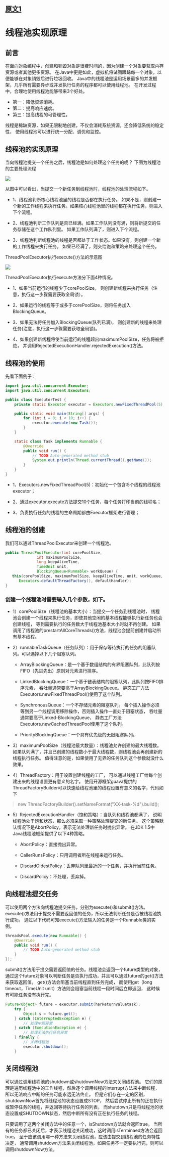 

## [原文1](https://blog.csdn.net/itmyhome1990/article/details/78259949)

# 线程池实现原理

## 前言
在面向对象编程中，创建和销毁对象是很费时间的，因为创建一个对象要获取内存资源或者其他更多资源。
在Java中更是如此，虚拟机将试图跟踪每一个对象，以便能够在对象销毁后进行垃圾回收。
Java中的线程池是运用场景最多的并发框架，几乎所有需要异步或并发执行任务的程序都可以使用线程池。
在开发过程中，合理地使用线程池能够带来3个好处。

- 第一：降低资源消耗。
- 第二：提高响应速度。
- 第三：提高线程的可管理性。

线程是稀缺资源，如果无限制地创建，不仅会消耗系统资源，还会降低系统的稳定性，
使用线程池可以进行统一分配、调优和监控。

## 线程池的实现原理
当向线程池提交一个任务之后，线程池是如何处理这个任务的呢？
下图为线程池的主要处理流程

![](../images/jdk/concurrent/thread-pool.png)


从图中可以看出，当提交一个新任务到线程池时，线程池的处理流程如下。

- 1、线程池判断核心线程池里的线程是否都在执行任务。
如果不是，则创建一个新的工作线程来执行任务。如果核心线程池里的线程都在执行任务，则进入下个流程。

- 2、线程池判断工作队列是否已经满。如果工作队列没有满，则将新提交的任务存储在这个工作队列里。
如果工作队列满了，则进入下个流程。

- 3、线程池判断线程池的线程是否都处于工作状态。如果没有，则创建一个新的工作线程来执行任务。
如果已经满了，则交给饱和策略来处理这个任务。

ThreadPoolExecutor执行execute()方法的示意图

![](../images/jdk/concurrent/ThreadPoolExecutor.png)


ThreadPoolExecutor执行execute方法分下面4种情况。

- 1、如果当前运行的线程少于corePoolSize，
则创建新线程来执行任务（注意，执行这一步骤需要获取全局锁）。

- 2、如果运行的线程等于或多于corePoolSize，则将任务加入BlockingQueue。

- 3、如果无法将任务加入BlockingQueue(队列已满)，
则创建新的线程来处理任务(注意，执行这一步骤需要获取全局锁)。

- 4、如果创建新线程将使当前运行的线程超出maximumPoolSize，任务将被拒绝，
并调用RejectedExecutionHandler.rejectedExecution()方法。

## 线程池的使用

先看下面例子：

```java
import java.util.concurrent.Executor;
import java.util.concurrent.Executors;

public class ExecutorTest {
    private static Executor executor = Executors.newFixedThreadPool(5);

    public static void main(String[] args) {
        for (int i = 0; i < 10; i++) {
            executor.execute(new Task());
        }
    }

    static class Task implements Runnable {
        @Override
        public void run() {
            // TODO Auto-generated method stub
            System.out.println(Thread.currentThread().getName());
        }
    }
}
```
- 1、Executors.newFixedThreadPool(5)：初始化一个包含:5个线程的线程池executor；

- 2、通过executor.execute方法提交10个任务，每个任务打印当前的线程名；

- 3、负责执行任务的线程的生命周期都由Executor框架进行管理；


## 线程池的创建

我们可以通过ThreadPoolExecutor来创建一个线程池。

```java
public ThreadPoolExecutor(int corePoolSize,
              int maximumPoolSize,
              long keepAliveTime,
              TimeUnit unit,
              BlockingQueue<Runnable> workQueue) {
   this(corePoolSize, maximumPoolSize, keepAliveTime, unit, workQueue,
      Executors.defaultThreadFactory(), defaultHandler);
}
```


### 创建一个线程池时需要输入几个参数，如下。

- 1）corePoolSize（线程池的基本大小）：当提交一个任务到线程池时，
线程池会创建一个线程来执行任务，即使其他空闲的基本线程能够执行新任务也会创建线程，
等到需要执行的任务数大于线程池基本大小时就不再创建。
如果调用了线程池的prestartAllCoreThreads()方法，线程池会提前创建并启动所有基本线程。

- 2）runnableTaskQueue（任务队列）：用于保存等待执行的任务的阻塞队列。可以选择以下几个阻塞队列。 

  - ArrayBlockingQueue：是一个基于数组结构的有界阻塞队列，此队列按FIFO（先进先出）原则对元素进行排序。

  - LinkedBlockingQueue：一个基于链表结构的阻塞队列，此队列按FIFO排序元素，
  吞吐量通常要高于ArrayBlockingQueue。
  静态工厂方法Executors.newFixedThreadPool()使用了这个队列。

  - SynchronousQueue：一个不存储元素的阻塞队列。
  每个插入操作必须等到另一个线程调用移除操作，否则插入操作一直处于阻塞状态，
  吞吐量通常要高于Linked-BlockingQueue，
  静态工厂方法Executors.newCachedThreadPool使用了这个队列。

  - PriorityBlockingQueue：一个具有优先级的无限阻塞队列。
  
- 3）maximumPoolSize（线程池最大数量）：线程池允许创建的最大线程数。
如果队列满了，并且已创建的线程数小于最大线程数，则线程池会再创建新的线程执行任务。
值得注意的是，如果使用了无界的任务队列这个参数就没什么效果。

- 4）ThreadFactory：用于设置创建线程的工厂，
可以通过线程工厂给每个创建出来的线程设置更有意义的名字。
使用开源框架guava提供的ThreadFactoryBuilder可以快速给线程池里的线程设置有意义的名字，代码如下

> new ThreadFactoryBuilder().setNameFormat("XX-task-%d").build();


- 5）RejectedExecutionHandler（饱和策略）：当队列和线程池都满了，
说明线程池处于饱和状态，那么必须采取一种策略处理提交的新任务。
这个策略默认情况下是AbortPolicy，表示无法处理新任务时抛出异常。
在JDK 1.5中Java线程池框架提供了以下4种策略。 

  - AbortPolicy：直接抛出异常。

  - CallerRunsPolicy：只用调用者所在线程来运行任务。
  
  - DiscardOldestPolicy：丢弃队列里最近的一个任务，并执行当前任务。

  - DiscardPolicy：不处理，丢弃掉。
  
## 向线程池提交任务

可以使用两个方法向线程池提交任务，分别为execute()和submit()方法。
execute()方法用于提交不需要返回值的任务，所以无法判断任务是否被线程池执行成功。
通过以下代码可知execute()方法输入的任务是一个Runnable类的实例。

```java
threadsPool.execute(new Runnable() {
    @Override
    public void run() {
        // TODO Auto-generated method stub
    }
});
```
 
submit()方法用于提交需要返回值的任务。线程池会返回一个future类型的对象，
通过这个future对象可以判断任务是否执行成功，并且可以通过future的get()方法来获取返回值，
get()方法会阻塞当前线程直到任务完成，
而使用get（long timeout，TimeUnit unit）方法则会阻塞当前线程一段时间后立即返回，
这时候有可能任务没有执行完。

```java
Future<Object> future = executor.submit(harReturnValuetask);
    try {
        Object s = future.get();
    } catch (InterruptedException e) {
        // 处理中断异常
    } catch (ExecutionException e) {
        // 处理无法执行任务异常
    } finally {
        // 关闭线程池
        executor.shutdown();
    }
```

## 关闭线程池

可以通过调用线程池的shutdown或shutdownNow方法来关闭线程池。
它们的原理是遍历线程池中的工作线程，然后逐个调用线程的interrupt方法来中断线程，
所以无法响应中断的任务可能永远无法终止。
但是它们存在一定的区别，shutdownNow首先将线程池的状态设置成STOP，
然后尝试停止所有的正在执行或暂停任务的线程，并返回等待执行任务的列表，
而shutdown只是将线程池的状态设置成SHUTDOWN状态，然后中断所有没有正在执行任务的线程。

只要调用了这两个关闭方法中的任意一个，isShutdown方法就会返回true。
当所有的任务都已关闭后，才表示线程池关闭成功，这时调用isTerminaed方法会返回true。
至于应该调用哪一种方法来关闭线程池，应该由提交到线程池的任务特性决定，
通常调用shutdown方法来关闭线程池，如果任务不一定要执行完，则可以调用shutdownNow方法。



   
